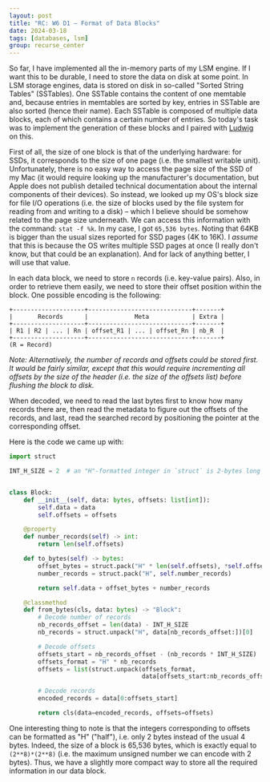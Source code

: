 ```yaml
---
layout: post
title: "RC: W6 D1 — Format of Data Blocks"
date: 2024-03-18
tags: [databases, lsm]
group: recurse_center
---
```


So far, I have implemented all the in-memory parts of my LSM engine.
If I want this to be durable, I need to store the data on disk at some point.
In LSM storage engines, data is stored on disk in so-called "Sorted String Tables" (SSTables).
One SSTable contains the content of one memtable and, because entries in memtables are sorted by key, entries in SSTable
are also sorted (hence their name).
Each SSTable is composed of multiple data blocks, each of which contains a certain number of entries.
So today's task was to implement the generation of these blocks and I paired
with [Ludwig](https://github.com/ludwigschubert) on this.

First of all, the size of one block is that of the underlying hardware: for SSDs, it corresponds to the size of one page
(i.e. the smallest writable unit).
Unfortunately, there is no easy way to access the page size of the SSD of my Mac (it would require looking up the
manufacturer's documentation, but Apple does not publish detailed technical documentation about the internal components
of their devices).
So instead, we looked up my OS's block size for file I/O operations (i.e. the size of blocks used by the file system for
reading from and writing to a disk) – which I believe should be somehow related to the page size underneath.
We can access this information with the command: `stat -f %k`.
In my case, I got `65,536 bytes`.
Noting that 64KB is bigger than the usual sizes reported for SSD pages (4K to 16K). I _assume_ that this is because the
OS writes multiple SSD pages at once (I really don't know, but that could be an explanation).
And for lack of anything better, I will use that value.

In each data block, we need to store `n` records (i.e. key-value pairs).
Also, in order to retrieve them easily, we need to store their offset position within the block.
One possible encoding is the following:

```text
+--------------------+-----------------------------+-------+
|       Records      |             Meta            | Extra |
+--------------------+-----------------------------+-------+
| R1 | R2 | ... | Rn | offset_R1 | ... | offset_Rn | nb_R  |
+--------------------+-----------------------------+-------+
(R = Record)
```

_Note: Alternatively, the number of records and offsets could be stored first. It would be fairly similar, except that
this would require incrementing all offsets by the size of the header (i.e. the size of the offsets list) before
flushing the block to disk._

When decoded, we need to read the last bytes first to know how many records there are, then read the metadata to figure
out the offsets of the records, and last, read the searched record by positioning the pointer at the corresponding
offset.

Here is the code we came up with:

```python
import struct

INT_H_SIZE = 2  # an "H"-formatted integer in `struct` is 2-bytes long


class Block:
    def __init__(self, data: bytes, offsets: list[int]):
        self.data = data
        self.offsets = offsets

    @property
    def number_records(self) -> int:
        return len(self.offsets)

    def to_bytes(self) -> bytes:
        offset_bytes = struct.pack("H" * len(self.offsets), *self.offsets)
        number_records = struct.pack("H", self.number_records)

        return self.data + offset_bytes + number_records

    @classmethod
    def from_bytes(cls, data: bytes) -> "Block":
        # Decode number of records
        nb_records_offset = len(data) - INT_H_SIZE
        nb_records = struct.unpack("H", data[nb_records_offset:])[0]

        # Decode offsets
        offsets_start = nb_records_offset - (nb_records * INT_H_SIZE)
        offsets_format = "H" * nb_records
        offsets = list(struct.unpack(offsets_format,
                                     data[offsets_start:nb_records_offset]))

        # Decode records
        encoded_records = data[0:offsets_start]

        return cls(data=encoded_records, offsets=offsets)
```

One interesting thing to note is that the integers corresponding to offsets can be formatted as "H" ("half"), i.e. only
2 bytes instead of the usual 4 bytes.
Indeed, the size of a block is 65,536 bytes, which is exactly equal to `(2**8)*(2**8)` (i.e. the maximum unsigned number
we can encode with 2 bytes).
Thus, we have a slightly more compact way to store all the required information in our data block.

